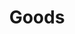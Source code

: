 ---
title: Goods
slug: goods
taxonomy:
	tag: industry_group
content:
    items:
        '@taxonomy.industry_group': goods
    order:
        by: date
        dir: desc
---